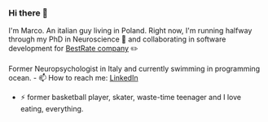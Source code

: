 ### Hi there 👋

I'm Marco. 
An italian guy living in Poland. Right now, I'm running halfway through my PhD in Neuroscience 🧠 and collaborating in software development for [BestRate company](https://github.com/bestrate-dev) ✏️  
<br/>
Former Neuropsychologist in Italy and currently swimming in programming ocean.
      - 📫 How to reach me: [LinkedIn](https://www.linkedin.com/in/marco-ninghetto/)   

- ⚡ former basketball player, skater, waste-time teenager and I love eating, everything.
